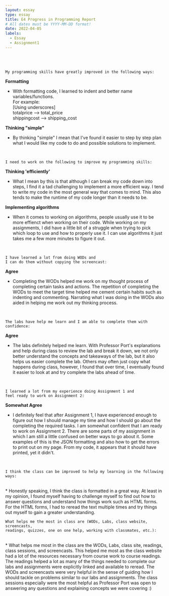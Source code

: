 ```yaml
---
layout: essay
type: essay
title: E4 Progress in Programming Report
# All dates must be YYYY-MM-DD format!
date: 2022-04-05
labels:
  - Essay
  - Assignment1
---
```

<br>
<br>


```
My programming skills have greatly improved in the following ways:
```
<strong> Formatting </strong>
* With formatting code, I learned to indent and better name variables/functions. <br>
  For example: <br>
  [Using underscores] <br>
  totalprice --> total_price <br>
  shippingcost --> shipping_cost <br>
  
<strong> Thinking "simple" </strong>
* By thinking "simple" I mean that I've found it easier to step by step plan what I would like my code to do and possible solutions to implement.
<br>

```
I need to work on the following to improve my programming skills:
```
<strong> Thinking 'efficiently' </strong>
* What I mean by this is that although I can break my code down into steps, I find it a tad challenging to implement a more efficient way. I tend to write my code in the most general way that comes to mind. This also tends to make the runtime of my code longer than it needs to be.<br>

<strong> Implementing algorithms </strong> 
* When it comes to working on algorithms, people usually use it to be more effienct when working on their code. While working on my assignments, I did have a little bit of a struggle when trying to pick which loop to use and how to properly use it. I can use algorithms it just takes me a few more minutes to figure it out.
<br>

```
I have learned a lot from doing WODs and
I can do them without copying the screencast:
```
<strong> Agree </strong>
* Completing the WODs helped me work on my thought process of completing certain tasks and actions. The repetition of completing the WODs to meet the 
target time helped me cement certain habits such as indenting and commenting. Narrating what I was doing in the WODs also aided in helping me work out my thinking process.
<br>

```
The labs have help me learn and I am able to complete them with confidence:
```
<strong> Agree </strong>
* The labs definitely helped me learn. With Professor Port's explanations and help during class to review the lab and break it down, we not only better understand the concepts and takeaways of the lab, but it also helps us easier complete the lab. Others may often just copy what happens during class, however, I found that over time, I eventually found it easier to look at and try complete the labs ahead of time. 
<br>

```
I learned a lot from my experience doing Assignment 1 and 
feel ready to work on Assignment 2:
```
<strong> Somewhat Agree </strong>
* I definitely feel that after Assignment 1, I have experienced enough to figure out how I should manage my time and how I should go about the completing the required tasks. I am somewhat confident that I am ready to work on Assignment 2. There are some parts of my assignment in which I am still a little confused on better ways to go about it. Some examples of this is the JSON formatting and also how to get the errors to print out on my page. From my code, it appears that it should have printed, yet it didn't. 
<br>

```
I think the class can be improved to help my learning in the following ways:
```
<br>
* Honestly speaking, I think the class is formatted in a great way. At least in my opinion, I found myself having to challenge myself to find out how to answer questions and understand how things work such as HTML forms. For the HTML forms, I had to reread the text multiple times and try things out myself to gain a greater understanding.
<br>

```
What helps me the most in class are (WODs, Labs, class website, screencasts, 
readings, quizzes, one on one help, working with classmates, etc.):
```
<br>
* What helps me most in the class are the WODs, Labs, class site, readings, class sessions, and screencasts. This helped me most as the class website had a lot of the resources necessary from course work to course readings. The readings helped a lot as many of the things needed to complete our labs and assignments were explicitly linked and available to reread. The WODs and screencasts were very helpful in the sense of guiding how I should tackle on problems similar to our labs and assignments. The class sessions especially were the most helpful as Professor Port was open to answering any questions and explaining concepts we were covering :) 
<br>
<br>






